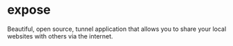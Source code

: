 # expose
Beautiful, open source, tunnel application that allows you to share your local websites with others via the internet.
